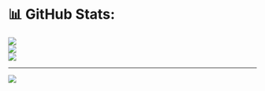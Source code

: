 # 📊 GitHub Stats:
![](https://github-readme-stats.vercel.app/api?username=SameekshaShettigar&theme=dark&hide_border=true&include_all_commits=true&count_private=true)<br/>
![](https://github-readme-streak-stats.herokuapp.com/?user=SameekshaShettigar&theme=dark&hide_border=true)<br/>
![](https://github-readme-stats.vercel.app/api/top-langs/?username=SameekshaShettigar&theme=dark&hide_border=true&include_all_commits=true&count_private=true&layout=compact)

---
[![](https://visitcount.itsvg.in/api?id=SameekshaShettigar&icon=0&color=0)](https://visitcount.itsvg.in)

<!-- Proudly created with GPRM ( https://gprm.itsvg.in ) -->

